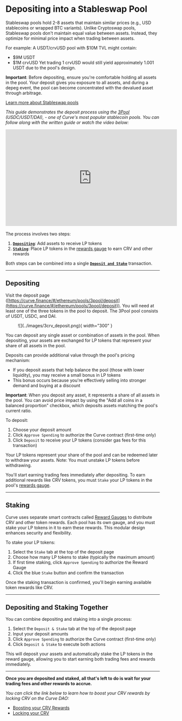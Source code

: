 # Depositing into a Stableswap Pool

Stableswap pools hold 2-8 assets that maintain similar prices (e.g., USD stablecoins or wrapped BTC variants). Unlike Cryptoswap pools, Stableswap pools don't maintain equal value between assets. Instead, they optimize for minimal price impact when trading between assets.

For example: A USDT/crvUSD pool with $10M TVL might contain:
- $9M USDT
- $1M crvUSD
Yet trading 1 crvUSD would still yield approximately 1.001 USDT due to the pool's design.

**Important**: Before depositing, ensure you're comfortable holding all assets in the pool. Your deposit gives you exposure to all assets, and during a depeg event, the pool can become concentrated with the devalued asset through arbitrage.

[Learn more about Stableswap pools](./overview.md)

*This guide demonstrates the deposit process using the [3Pool](https://curve.finance/#/ethereum/pools/3pool/deposit)  (USDC/USDT/DAI), - one of Curve's most popular stablecoin pools. You can follow along with the written guide or watch the video below:*

<iframe width="560" height="315" src="https://www.youtube.com/embed/OsRrGij9Ou8?si=zglQ5gl1J9LkbLPY" title="YouTube video player" frameborder="0" allow="accelerometer; autoplay; clipboard-write; encrypted-media; gyroscope; picture-in-picture; web-share" referrerpolicy="strict-origin-when-cross-origin" allowfullscreen></iframe>

The process involves two steps:

1. [**`Depositing`**](#depositing): Add assets to receive LP tokens
2. [**`Staking`**](#staking): Place LP tokens in the [rewards gauge](../reward-gauges/overview.md) to earn CRV and other rewards

Both steps can be combined into a single [**`Deposit and Stake`**](#depositing-and-staking-together) transaction.

---

## **Depositing**

Visit the deposit page ([https://curve.finance/#/ethereum/pools/3pool/deposit](https://curve.finance/#/ethereum/pools/3pool/deposit)). You will need at least one of the three tokens in the pool to deposit. The 3Pool pool consists of USDT, USDC, and DAI.

<figure markdown>
  ![](../images/3crv_deposit.png){ width="300" }
  <figcaption></figcaption>
</figure>

You can deposit any single asset or combination of assets in the pool. When depositing, your assets are exchanged for LP tokens that represent your share of all assets in the pool. 

Deposits can provide additional value through the pool's pricing mechanism:

- If you deposit assets that help balance the pool (those with lower liquidity), you may receive a small bonus in LP tokens
- This bonus occurs because you're effectively selling into stronger demand and buying at a discount

**Important**: When you deposit any asset, it represents a share of all assets in the pool. You can avoid price impact by using the "Add all coins in a balanced proportion" checkbox, which deposits assets matching the pool's current ratio.

To deposit:

1. Choose your deposit amount
2. Click `Approve Spending` to authorize the Curve contract (first-time only)
3. Click `Deposit` to receive your LP tokens (consider gas fees for this transaction)

Your LP tokens represent your share of the pool and can be redeemed later to withdraw your assets. Note: You must unstake LP tokens before withdrawing.

You'll start earning trading fees immediately after depositing. To earn additional rewards like CRV tokens, you must `Stake` your LP tokens in the pool's [rewards gauge](../reward-gauges/overview.md).

---

## **Staking**

Curve uses separate smart contracts called [Reward Gauges](../reward-gauges/overview.md) to distribute CRV and other token rewards. Each pool has its own gauge, and you must stake your LP tokens in it to earn these rewards. This modular design enhances security and flexibility.

To stake your LP tokens:

1. Select the `Stake` tab at the top of the deposit page
2. Choose how many LP tokens to stake (typically the maximum amount)
3. If first time staking, click `Approve Spending` to authorize the Reward Gauge
4. Click the blue `Stake` button and confirm the transaction

Once the staking transaction is confirmed, you'll begin earning available token rewards like CRV.

---

## Depositing and Staking Together

You can combine depositing and staking into a single process:

1. Select the `Deposit & Stake` tab at the top of the deposit page
2. Input your deposit amounts
3. Click `Approve Spending` to authorize the Curve contract (first-time only)
4. Click `Deposit & Stake` to execute both actions

This will deposit your assets and automatically stake the LP tokens in the reward gauge, allowing you to start earning both trading fees and rewards immediately.

---

**Once you are deposited and staked, all that's left to do is wait for your trading fees and other rewards to accrue.**

*You can click the link below to learn how to boost your CRV rewards by locking CRV on the Curve DAO:*

- [Boosting your CRV Rewards](../reward-gauges/boosting-your-crv-rewards.md)
- [Locking your CRV](../vecrv/locking-your-crv.md)
